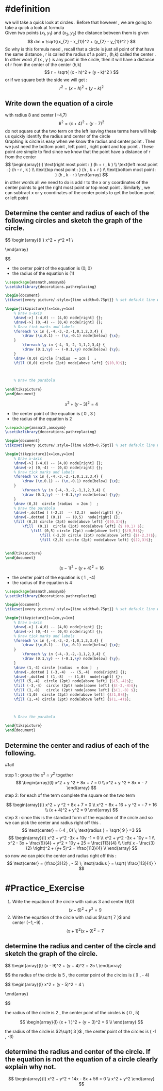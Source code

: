 

# #definition 
we will take a quick  look at circles .  Before that however  , we are going to  take a quick a look at formula   
Given  two  points   $(x_{1} ,  y_{1})$ and  $(x_{2} , y_{2})$ the distance between  them is given  
$$
dm  = \sqrt{(x_{2}   -  x_{1})^2   + (y_{2}  - y_{1})^2  }
$$
So why  is this  formula need  ,  recall that  a circle  is  just  all point of that have the same distance  ,  r is called the  radius of a point , (h,k) called the center . In other word ,if (x , y )  is any point  in the circle, then it will have a distance of r from the center of the center (h,k)  
$$
r  =   \sqrt{  (x - h)^2  + (y  - k)^2  }
$$
or  if we square both the side we will get  : 
$$
r^2 =  (x  -  h)^2    +  (y -  k)^2 
$$
## Write down the equation of a circle 
with radius 8 and center (−4,7)
$$
8^2  =  (x+  4)^2 + (  y  - 7)^2  
$$
do not square out the two term  on the left leaving these terms here will help us quickly identify   the radius  and center of the circle  
Graphing is  circle is easy when we know the  radius  and  center  point . Then  we just need the bottom point , left point , right point  and  top  point . 
These point are simple to find  since we know that the point have a distance of r from the center 
$$
\begin{array}{l} 
\text{right most  point : } (h + r , k ) \\
\text{left most  point : } (h - r , k )  \\
\text{top most  point : } (h , k + r  ) \\
\text{bottom most  point : } (h  , k - r  )
\end{array}
$$
in other words all we need to do  is add r to the  x  or  y coordinates of the  center points to get the  right most point or top most point . Similarly  ,  we can  subtract  x  or  y coordinates of the  center points  to  get the bottom point or left point  
## Determine the center and radius of each of the following circles and sketch the graph of the circle. 
$$
\begin{array}{l }
x^2  + y^2  =1   \\

\end{array}

  
$$
-  the center point of the equation is  (0, 0) 
- the  radius  of the equation is  (1) 

```tikz
\usepackage{amsmath,amssymb}
\usetikzlibrary{decorations.pathreplacing}

\begin{document}
\tikzset{every picture/.style={line width=0.75pt}} % set default line width

\begin{tikzpicture}[x=1cm,y=1cm]
    % Draw x-axis
    \draw[->] (-4,0) -- (4,0) node[right] {};
    \draw[->] (0,-4) -- (0,4) node[right] {};
    % Draw tick marks and labels
    \foreach \x in {,-4,-3,-2,-1,0,1,2,3,4} {
        \draw (\x,0.1) -- (\x,-0.1) node[below] {\x};
    }
        \foreach \y in {-4,-3,-2,-1,1,2,3,4} {
        \draw (0.1,\y) -- (-0.1,\y) node[below] {\y};
    } 
    \draw (0,0) circle [radius  = 1cm ]  ;  
    \fill (0,0) circle (2pt) node[above left] {$(0,0)$};
	


    % Draw the parabola
   
\end{tikzpicture}
\end{document}
```





$$
x^2  + (y -3)^2  =  4   
$$
- the center point of the equation is ( 0  , 3 ) 
- the radius  of the equation is  2 


```tikz
\usepackage{amsmath,amssymb}
\usetikzlibrary{decorations.pathreplacing}

\begin{document}
\tikzset{every picture/.style={line width=0.75pt}} % set default line width

\begin{tikzpicture}[x=1cm,y=1cm]
    % Draw x-axis
    \draw[->] (-4,0) -- (4,0) node[right] {};
    \draw[->] (0,-4) -- (0,4) node[right] {};
    % Draw tick marks and labels
    \foreach \x in {,-4,-3,-2,-1,0,1,2,3,4} {
        \draw (\x,0.1) -- (\x,-0.1) node[below] {\x};
    }
        \foreach \y in {-4,-3,-2,-1,1,2,3,4} {
        \draw (0.1,\y) -- (-0.1,\y) node[below] {\y};
    } 
    \draw (0,3)  circle [radius  = 2cm ]  ; 
    % Draw the parabola
    \draw[-,dotted ] (-2,3)  -- (2,3)  node[right] {};   
    \draw[-,dotted ] (0,1)  -- (0,5)  node[right] {};  
    \fill (0,3) circle (2pt) node[above left] {$(0,3)$}; 
        \fill  (0,1)  circle (2pt) node[above left] {$ (0,1) $};
            \fill (0,5) circle (2pt) node[above left] {$(0,5)$};
                \fill (-2,3) circle (2pt) node[above left] {$(-2,3)$}; 
                \fill (2,3) circle (2pt) node[above left] {$(2,3)$};
    
                    
\end{tikzpicture}
\end{document}
```



$$
(x  - 1)^2  +  (y  +  4)^2   =  16    
$$
- the center point of the equation is ( 1 ,  -4)
- the radius  of the equation is 4  


```tikz
\usepackage{amsmath,amssymb}
\usetikzlibrary{decorations.pathreplacing}

\begin{document}
\tikzset{every picture/.style={line width=0.75pt}} % set default line width

\begin{tikzpicture}[x=1cm,y=1cm]
    % Draw x-axis
    \draw[->] (-4,0) -- (4,0) node[right] {};
    \draw[->] (0,-4) -- (0,4) node[right] {};
    % Draw tick marks and labels
    \foreach \x in {,-4,-3,-2,-1,0,1,2,3,4} {
        \draw (\x,0.1) -- (\x,-0.1) node[below] {\x};
    }
        \foreach \y in {-4,-3,-2,-1,1,2,3,4} {
        \draw (0.1,\y) -- (-0.1,\y) node[below] {\y};
    } 
    \draw (1,-4) circle [radius  = 4cm ]  ;   
    \draw[-,dotted ] (-3,-4)  -- (5,-4)  node[right] {};  
    \draw[-,dotted ] (1,-8)  -- (1,0)  node[right] {}; 
    \fill (5,-4)  circle (2pt) node[above left] {$(5,-4)$};
	\fill (-3,-4)  circle (2pt) node[above left] {$(-3,-4)$};  
	\fill (1,-8)   circle (2pt) node[above left] {$(1,-8) $}; 
	\fill (1,0)  circle (2pt) node[above left] {$(1,0)$}; 
	\fill (1,-4) circle (2pt) node[above left] {$(1,-4)$};

	

    % Draw the parabola
   
\end{tikzpicture}
\end{document}
```

## Determine the center and radius of each of the following.
#fail  

step  1 :  group the  $x^2  \cap  y^2$ together    
$$
\begin{array}{l}
x^2 +  y ^2  +  8x + 7    = 0   \\
 x^2 +  y ^2  +  8x     = -  7 
\end{array}
$$ 
step 2:  for each of the term complete the square on the two term 


$$
\begin{array}{l}
x^2 +  y ^2  +  8x + 7    = 0   \\
 x^2   +  8x  + 16 +  y ^2      = -  7  + 16  \\
(x + 4)^2   + y^2  =  9 
\end{array}
$$
step 3 : since this is the  standard form of the equation of the circle and so we can  pick the center  and radius right  off this . 
$$
\text{center} =  (-4 ,  0)  \;  \text{radius } = \sqrt{  9 } =3  
$$
$$
\begin{array}{l}
x^2 + y^2  -3x + 10y   -1  = 0    \\
x^2 + y^2  -3x + 10y  = 1  \\
x^2  - 3x  + \frac{9}{4}  + y^2 +  10y   +  25   =  \frac{113}{4}  \\
\left( x  - \frac{3}{2} \right)^2   +  (y+ 5)^2  =  \frac{113}{4}   \\
\end{array}
$$ so  now we can pick the center and radius right off this : 
$$
\text{center} =  (\frac{3}{2}  , - 5)  \;  \text{radius } = \sqrt{   \frac{113}{4}  } 
$$


# #Practice_Exercise  

1. Write the equation of the circle with radius 3 and center (6,0) 
$$
(x -  6)^2  +  y^2  = 9
$$
2. Write the equation of the circle with radius $\sqrt{ 7 }$ and center (−1,−9) . 
$$
(x +  1)^2  (x+ 9)^2   = 7
$$

## determine the radius and center of the circle and sketch the graph of the circle. 


$$
\begin{array}{l}
(x - 9)^2  +  (y + 4)^2  = 25     \\
\end{array}

$$
the radius of the circle is  5  , the center point of the circles  is ( 9 , - 4)


$$
\begin{array}{l}
x^2  +  (y - 5)^2   = 4    \\

\end{array}
 
$$

the radius of the circle is  2 , the center point of the circles  is ( 0  ,  5)




$$
\begin{array}{l}
(x  + 1 )^2  +  (y + 3)^2    = 6  \\
\end{array}
$$

the radius of the circle is  $2\sqrt{ 3 }$ , the center point of the circles  is ( -1  , -3) 
## determine the radius and center of the circle. If the equation is not the equation of a circle clearly explain why not. 

$$
\begin{array}{l}
x^2 +   y^2  + 14x  - 8x  +  56   = 0    \\
x^2 +   y^2 
\end{array}
$$ 





